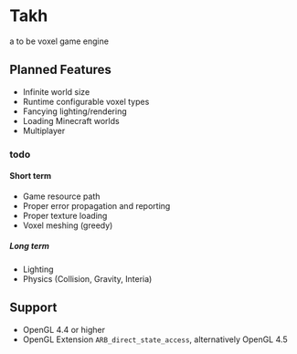 # Takh
a to be voxel game engine

## Planned Features
- Infinite world size
- Runtime configurable voxel types
- Fancying lighting/rendering
- Loading Minecraft worlds
- Multiplayer

### todo
#### Short term
- Game resource path
- Proper error propagation and reporting
- Proper texture loading
- Voxel meshing (greedy)

##### Long term
- Lighting
- Physics (Collision, Gravity, Interia)

## Support
- OpenGL 4.4 or higher
- OpenGL Extension `ARB_direct_state_access`, alternatively OpenGL 4.5
